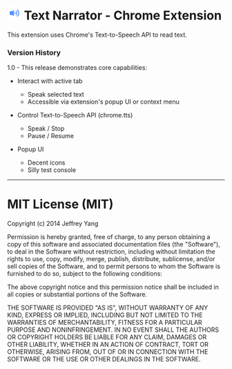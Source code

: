 ![Icon](img/speak32.png) Text Narrator - Chrome Extension
=======================
This extension uses Chrome's Text-to-Speech API to read text.


### Version History

1.0 - This release demonstrates core capabilities:

* Interact with active tab
  * Speak selected text
  * Accessible via extension's popup UI or context menu

* Control Text-to-Speech API (chrome.tts)
  * Speak / Stop
  * Pause / Resume

* Popup UI
  * Decent icons
  * Silly test console

---
MIT License (MIT)
=======================
Copyright (c) 2014 Jeffrey Yang

Permission is hereby granted, free of charge, to any person obtaining a copy
of this software and associated documentation files (the "Software"), to deal
in the Software without restriction, including without limitation the rights
to use, copy, modify, merge, publish, distribute, sublicense, and/or sell
copies of the Software, and to permit persons to whom the Software is
furnished to do so, subject to the following conditions:

The above copyright notice and this permission notice shall be included in
all copies or substantial portions of the Software.

THE SOFTWARE IS PROVIDED "AS IS", WITHOUT WARRANTY OF ANY KIND, EXPRESS OR
IMPLIED, INCLUDING BUT NOT LIMITED TO THE WARRANTIES OF MERCHANTABILITY,
FITNESS FOR A PARTICULAR PURPOSE AND NONINFRINGEMENT. IN NO EVENT SHALL THE
AUTHORS OR COPYRIGHT HOLDERS BE LIABLE FOR ANY CLAIM, DAMAGES OR OTHER
LIABILITY, WHETHER IN AN ACTION OF CONTRACT, TORT OR OTHERWISE, ARISING FROM,
OUT OF OR IN CONNECTION WITH THE SOFTWARE OR THE USE OR OTHER DEALINGS IN
THE SOFTWARE.
